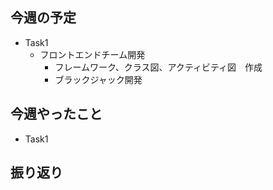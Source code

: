 ## 今週の予定
- Task1
    - フロントエンドチーム開発
        - フレームワーク、クラス図、アクティビティ図　作成
        - ブラックジャック開発


## 今週やったこと
- Task1

 

    
## 振り返り
